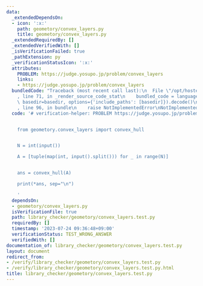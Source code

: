 ```yaml
---
data:
  _extendedDependsOn:
  - icon: ':x:'
    path: geometory/convex_layers.py
    title: geometory/convex_layers.py
  _extendedRequiredBy: []
  _extendedVerifiedWith: []
  _isVerificationFailed: true
  _pathExtension: py
  _verificationStatusIcon: ':x:'
  attributes:
    PROBLEM: https://judge.yosupo.jp/problem/convex_layers
    links:
    - https://judge.yosupo.jp/problem/convex_layers
  bundledCode: "Traceback (most recent call last):\n  File \"/opt/hostedtoolcache/PyPy/3.7.13/x64/site-packages/onlinejudge_verify/documentation/build.py\"\
    , line 71, in _render_source_code_stat\n    bundled_code = language.bundle(stat.path,\
    \ basedir=basedir, options={'include_paths': [basedir]}).decode()\n  File \"/opt/hostedtoolcache/PyPy/3.7.13/x64/site-packages/onlinejudge_verify/languages/python.py\"\
    , line 96, in bundle\n    raise NotImplementedError\nNotImplementedError\n"
  code: '# verification-helper: PROBLEM https://judge.yosupo.jp/problem/convex_layers


    from geometory.convex_layers import convex_hull


    N = int(input())

    A = [tuple(map(int, input().split())) for _ in range(N)]


    ans = convex_hull(A)

    print(*ans, sep="\n")

    '
  dependsOn:
  - geometory/convex_layers.py
  isVerificationFile: true
  path: library_checker/geometory/convex_layers.test.py
  requiredBy: []
  timestamp: '2023-07-24 09:36:48+09:00'
  verificationStatus: TEST_WRONG_ANSWER
  verifiedWith: []
documentation_of: library_checker/geometory/convex_layers.test.py
layout: document
redirect_from:
- /verify/library_checker/geometory/convex_layers.test.py
- /verify/library_checker/geometory/convex_layers.test.py.html
title: library_checker/geometory/convex_layers.test.py
---
```


